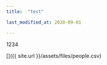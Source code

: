 ```yaml
---
title:  "test"

last_modified_at: 2020-09-01

---
```



1234

[]({{ site.url }}/assets/files/people.csv)